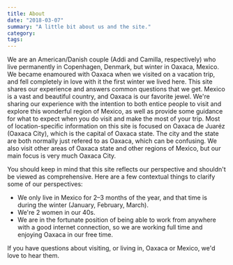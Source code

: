 ```yaml
---
title: About
date: "2018-03-07"
summary: "A little bit about us and the site."
category:
tags:
---
```


We are  an American/Danish couple (Addi and Camilla, respectively) who live permanently in Copenhagen, Denmark, but winter in Oaxaca, Mexico. We became enamoured with Oaxaca when we visited on a vacation trip, and fell completely in love with it the first winter we lived here. This site shares our experience and answers common questions that we get. Mexico is a vast and beautiful country, and Oaxaca is our favorite jewel. We're sharing our experience with the intention to both entice people to visit and explore this wonderful region of Mexico, as well as provide some guidance for what to expect when you do visit and make the most of your trip. Most of location-specific information on this site is focused on Oaxaca de Juaréz (Oaxaca City), which is the capital of Oaxaca state. The city and the state are both normally just refered to as Oaxaca, which can be confusing. We also visit other areas of Oaxaca state and other regions of Mexico, but our main focus is very much Oaxaca City.

You should keep in mind that this site reflects our perspective and shouldn't be viewed as comprehensive. Here are a few contextual things to clarify some of our perspectives:

- We only live in Mexico for 2–3 months of the year, and that time is during the winter (January, February, March).
- We're 2 women in our 40s.
- We are in the fortunate position of being able to work from anywhere with a good internet connection, so we are working full time and enjoying Oaxaca in our free time.

 If you have questions about visiting, or living in, Oaxaca or Mexico, we'd love to hear them. 